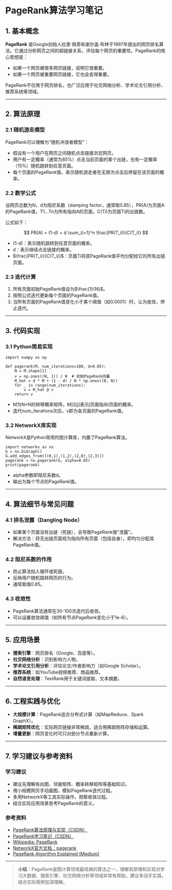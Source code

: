 # PageRank算法学习笔记

## 1. 基本概念

**PageRank** 是Google创始人拉里·佩奇和谢尔盖·布林于1997年提出的网页排名算法。它通过分析网页之间的超链接关系，评估每个网页的重要性。PageRank的核心思想是：
- 如果一个网页被很多网页链接，说明它很重要。
- 如果一个网页被重要网页链接，它也会变得重要。

PageRank不仅用于网页排名，也广泛应用于社交网络分析、学术论文引用分析、推荐系统等领域。

---

## 2. 算法原理

### 2.1 随机游走模型

PageRank可以理解为"随机冲浪者模型"：
- 假设有一个用户在网页之间随机点击链接浏览网页。
- 用户有一定概率（通常为85%）点击当前页面的某个出链，也有一定概率（15%）随机跳转到任意页面。
- 每个页面的PageRank值，表示随机游走者在无限次点击后停留在该页面的概率。

### 2.2 数学公式

设网页总数为N，d为阻尼系数（damping factor，通常取0.85），PR(A)为页面A的PageRank值，T1...Tn为所有指向A的页面，C(Ti)为页面Ti的出链数。

公式如下：

$$
PR(A) = (1-d) + d \sum_{i=1}^n \frac{PR(T_i)}{C(T_i)}
$$

- (1-d)：表示随机跳转到任意页面的概率。
- d：表示继续点击链接的概率。
- $\frac{PR(T_i)}{C(T_i)}$：页面Ti将其PageRank值平均分配给它的所有出链页面。

### 2.3 迭代计算

1. 所有页面初始PageRank值设为$\frac{1}{N}$。
2. 按照公式迭代更新每个页面的PageRank值。
3. 当所有页面的PageRank值变化小于某个阈值（如0.0001）时，认为收敛，停止迭代。

---

## 3. 代码实现

### 3.1 Python简易实现

```
import numpy as np

def pagerank(M, num_iterations=100, d=0.85):
    N = M.shape[1]
    v = np.ones((N, 1)) / N  # 初始PageRank向量
    M_hat = d * M + (1 - d) / N * np.ones((N, N))
    for _ in range(num_iterations):
        v = M_hat @ v
    return v
```

- M为N×N的转移概率矩阵，M[i][j]表示j页面指向i页面的概率。
- 迭代num_iterations次后，v即为各页面的PageRank值。

### 3.2 NetworkX库实现

NetworkX是Python常用的图计算库，内置了PageRank算法。

```
import networkx as nx
G = nx.DiGraph()
G.add_edges_from([(0,1),(1,2),(2,0),(2,3)])
pagerank = nx.pagerank(G, alpha=0.85)
print(pagerank)
```

- alpha参数即阻尼系数d。
- 输出为每个节点的PageRank值。

---

## 4. 算法细节与常见问题

### 4.1 排名泄露（Dangling Node）
- 如果某个页面没有出链（死链），会导致PageRank值"泄露"。
- 解决方法：将无出链页面视为指向所有页面（包括自身），即均匀分配其PageRank值。

### 4.2 阻尼系数的作用
- 防止算法陷入循环或死链。
- 反映用户随机跳转网页的行为。
- 通常取值0.85。

### 4.3 收敛性
- PageRank算法通常在30-100次迭代后收敛。
- 可以设置收敛阈值（如所有节点PageRank变化小于1e-6）。

---

## 5. 应用场景

- **搜索引擎**：网页排名（Google、百度等）。
- **社交网络分析**：识别影响力人物。
- **学术论文引用分析**：评估论文/作者影响力（如Google Scholar）。
- **推荐系统**：如YouTube视频推荐、商品推荐。
- **自然语言处理**：TextRank用于关键词提取、文本摘要。

---

## 6. 工程实践与优化

- **大规模计算**：PageRank适合分布式计算（如MapReduce、Spark GraphX）。
- **稀疏矩阵优化**：实际网页链接非常稀疏，适合用稀疏矩阵存储和运算。
- **增量更新**：网页变化时可只对部分节点重新计算。

---

## 7. 学习建议与参考资料

### 学习建议
- 建议先理解有向图、邻接矩阵、概率转移矩阵等基础知识。
- 用小规模网页手动画图，模拟PageRank迭代过程。
- 多用NetworkX等工具实际操作，观察收敛过程。
- 结合实际应用场景思考PageRank的意义。

### 参考资料
- [PageRank算法原理与实现（CSDN）](https://blog.csdn.net/qq_35357274/article/details/109630125)
- [PageRank学习笔记（CSDN）](https://blog.csdn.net/m0_72410588/article/details/130549357)
- [Wikipedia: PageRank](https://en.wikipedia.org/wiki/PageRank)
- [NetworkX官方文档：pagerank](https://networkx.org/documentation/stable/reference/generated/networkx.algorithms.link_analysis.pagerank_alg.pagerank.html)
- [PageRank Algorithm Explained (Medium)](https://medium.com/biased-algorithms/pagerank-algorithm-explained-5f5c6a8c6696)

---

> **小结**：PageRank是图计算领域最经典的算法之一，理解其原理和实现对学习大数据、搜索引擎、社交网络分析等领域非常有帮助。建议多动手实践，结合实际案例加深理解。

